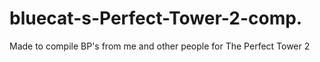 # bluecat-s-Perfect-Tower-2-comp.
Made to compile BP's from me and other people for The Perfect Tower 2

